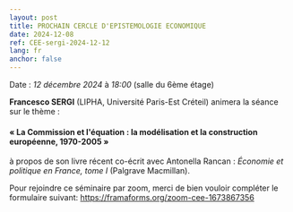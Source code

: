```yaml
---
layout: post
title: PROCHAIN CERCLE D'EPISTEMOLOGIE ECONOMIQUE
date: 2024-12-08
ref: CEE-sergi-2024-12-12
lang: fr
anchor: false
---
```


<i class="fas fa-table"></i> Date : _12 décembre 2024_ à _18:00_ (salle du 6ème étage)

**Francesco SERGI** (LIPHA, Université Paris-Est Créteil) animera la séance sur le thème :

#### «  La Commission et l'équation : la modélisation et la construction européenne, 1970-2005 »

à propos de son livre récent co-écrit avec Antonella Rancan : *Économie et politique en France, tome I*  (Palgrave Macmillan).

Pour rejoindre ce séminaire par zoom, merci de bien vouloir compléter le formulaire suivant: https://framaforms.org/zoom-cee-1673867356 
